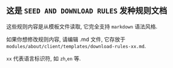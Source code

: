 ## 这是 `SEED AND DOWNLOAD RULES` 发种规则文档

这些规则内容是从模板文件读取, 它完全支持 `markdown` 语法风格.

如果你想修改规则内容, 请编辑 .md 文件, 它存放于 `modules/about/client/templates/download-rules-xx.md`.

`xx` 代表语言标识符, 如 `zh`,`en` 等.